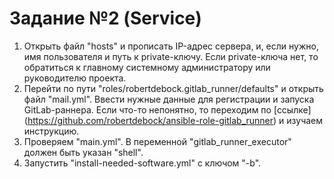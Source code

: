 # Задание №2 (Service)
1. Открыть файл "hosts" и прописать IP-адрес сервера, и, если нужно, имя пользователя и путь к private-ключу. Если private-ключа нет, то обратиться к главному системному администратору или руководителю проекта.
2. Перейти по пути "roles/robertdebock.gitlab_runner/defaults" и открыть файл "mail.yml". Ввести нужные данные для регистрации и запуска GitLab-раннера. Если что-то непонятно, то переходим по [ссылке] (https://github.com/robertdebock/ansible-role-gitlab_runner) и изучаем инструкцию.
3. Проверяем "main.yml". В переменной "gitlab_runner_executor" должен быть указан "shell".
4. Запустить "install-needed-software.yml" с ключом "-b".
